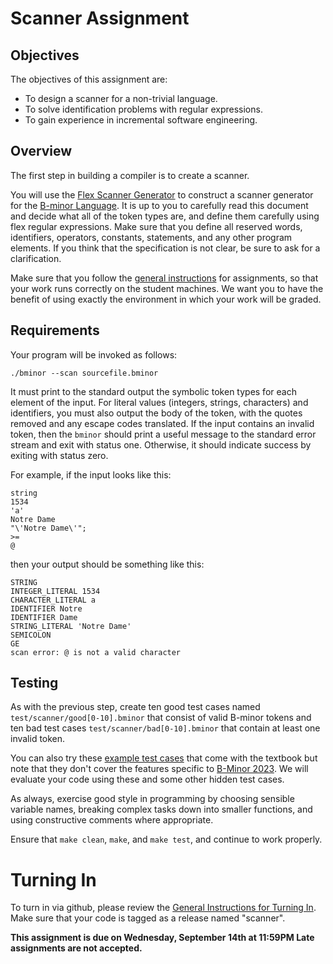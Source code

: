 # Scanner Assignment

## Objectives

The objectives of this assignment are:
- To design a scanner for a non-trivial language.
- To solve identification problems with regular expressions.
- To gain experience in incremental software engineering.

## Overview 

The first step in building a compiler is to create a scanner.

You will use the [Flex Scanner Generator](https://westes.github.io/flex/manual/)
to construct a scanner generator for the [B-minor Language](bminor).
It is up to you to carefully read this document and decide what all of the
token types are, and define them carefully using flex regular expressions.
Make sure that you define all reserved words, identifiers, operators, constants,
statements, and any other program elements.
If you think that the specification is not clear, be sure to ask for
a clarification.

Make sure that you follow the [general instructions](general) for assignments,
so that your work runs correctly on the student machines.
We want you to have the benefit of using exactly the environment in which
your work will be graded.

## Requirements

Your program will be invoked as follows:
```
./bminor --scan sourcefile.bminor
```
It must print to the standard output the
symbolic token types for each element of the input.
For literal values (integers, strings, characters) and identifiers, you
must also output the body of the token, with the quotes removed and
any escape codes translated.  If the input contains an invalid token,
then the `bminor` should print a useful message to the standard error stream
and exit with status one.  Otherwise, it should indicate success by exiting with status zero.

For example, if the input looks like this:
```
string
1534
'a'
Notre Dame
"\'Notre Dame\'";
>=
@
```
then your output should be something like this:
```
STRING
INTEGER_LITERAL 1534
CHARACTER_LITERAL a
IDENTIFIER Notre
IDENTIFIER Dame
STRING_LITERAL 'Notre Dame'
SEMICOLON
GE
scan error: @ is not a valid character
```

## Testing

As with the previous step, create ten good test cases named `test/scanner/good[0-10].bminor`
that consist of valid B-minor tokens and ten bad test cases `test/scanner/bad[0-10].bminor`
that contain at least one invalid token.

You can also try these [example test cases](https://github.com/dthain/compilerbook-examples/tree/master/tests/scanner)
that come with the textbook but note that they don't cover the features specific to [B-Minor 2023](bminor).
We will evaluate your code using these and some other hidden test cases.

As always, exercise good style in programming by choosing sensible
variable names, breaking complex tasks down into smaller functions,
and using constructive comments where appropriate.

Ensure that `make clean`, `make`, and `make test`, and continue to work properly.

# Turning In

To turn in via github, please review the [General Instructions for Turning In](general.md).  Make sure that your code is tagged as a release named "scanner".

**This assignment is due on Wednesday, September 14th at 11:59PM  Late assignments are not accepted.**

